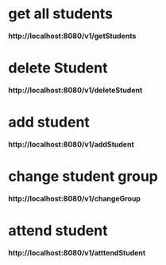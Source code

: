 
# get all students 

**http://localhost:8080/v1/getStudents**

# delete Student 

**http://localhost:8080/v1/deleteStudent**

# add student 

**http://localhost:8080/v1/addStudent**

# change student group 

**http://localhost:8080/v1/changeGroup**

# attend student 

**http://localhost:8080/v1/atttendStudent**



